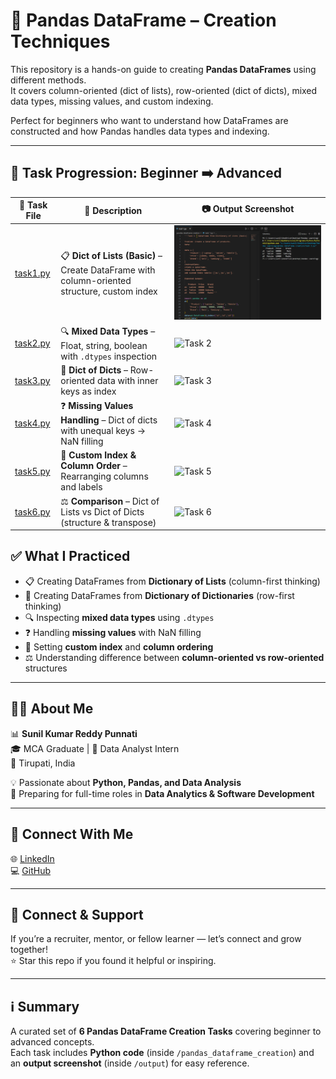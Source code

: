 # 🐼 Pandas DataFrame – Creation Techniques

This repository is a hands-on guide to creating **Pandas DataFrames** using different methods.  
It covers column-oriented (dict of lists), row-oriented (dict of dicts), mixed data types, missing values, and custom indexing.  

Perfect for beginners who want to understand how DataFrames are constructed and how Pandas handles data types and indexing.  

---

## 📂 Task Progression: Beginner ➡️ Advanced

| 🧪 Task File | 📄 Description                                                                               | 📷 Output Screenshot |
| ------------ | -------------------------------------------------------------------------------------------- | -------------------- |
| [task1.py](pandas%20dataframe%20creation/task1.py) | 📋 **Dict of Lists (Basic)** – Create DataFrame with column-oriented structure, custom index | ![Task 1](Task%201.png) |
| [task2.py](pandas_dataframe_creation/task2.py) | 🔍 **Mixed Data Types** – Float, string, boolean with `.dtypes` inspection                   | ![Task 2](pandas_dataframe_creation/Task%202.png) |
| [task3.py](pandas_dataframe_creation/task3.py) | 📑 **Dict of Dicts** – Row-oriented data with inner keys as index                            | ![Task 3](pandas_dataframe_creation/Task%203.png) |
| [task4.py](pandas_dataframe_creation/task4.py) | ❓ **Missing Values Handling** – Dict of dicts with unequal keys → NaN filling                | ![Task 4](pandas_dataframe_creation/Task%204.png) |
| [task5.py](pandas_dataframe_creation/task5.py) | 🔄 **Custom Index & Column Order** – Rearranging columns and labels                          | ![Task 5](pandas_dataframe_creation/Task%205.png) |
| [task6.py](pandas_dataframe_creation/task6.py) | ⚖️ **Comparison** – Dict of Lists vs Dict of Dicts (structure & transpose)                   | ![Task 6](pandas_dataframe_creation/Task%206.png) |


## ✅ What I Practiced

* 📋 Creating DataFrames from **Dictionary of Lists** (column-first thinking)  
* 📑 Creating DataFrames from **Dictionary of Dictionaries** (row-first thinking)  
* 🔍 Inspecting **mixed data types** using `.dtypes`  
* ❓ Handling **missing values** with NaN filling  
* 🔄 Setting **custom index** and **column ordering**  
* ⚖️ Understanding difference between **column-oriented vs row-oriented** structures  

---

## 👨‍💻 About Me

📊 **Sunil Kumar Reddy Punnati**  
🎓 MCA Graduate | 💼 Data Analyst Intern  
📍 Tirupati, India  

💡 Passionate about **Python, Pandas, and Data Analysis**  
🚀 Preparing for full-time roles in **Data Analytics & Software Development**  

---

## 🔗 Connect With Me

🌐 [LinkedIn](https://linkedin.com/in/your-profile)  
💻 [GitHub](https://github.com/your-username)  

---

## 🙌 Connect & Support

If you’re a recruiter, mentor, or fellow learner — let’s connect and grow together!  
⭐ Star this repo if you found it helpful or inspiring.  

---

## ℹ️ Summary

A curated set of **6 Pandas DataFrame Creation Tasks** covering beginner to advanced concepts.  
Each task includes **Python code** (inside `/pandas_dataframe_creation`) and an **output screenshot** (inside `/output`) for easy reference.  
